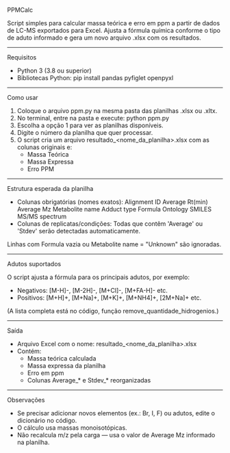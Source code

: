 PPMCalc

Script simples para calcular massa teórica e erro em ppm a partir de dados de LC-MS exportados para Excel.
Ajusta a fórmula química conforme o tipo de aduto informado e gera um novo arquivo .xlsx com os resultados.

------------------------------------------------------------
Requisitos

- Python 3 (3.8 ou superior)
- Bibliotecas Python:
    pip install pandas pyfiglet openpyxl

------------------------------------------------------------
Como usar

1. Coloque o arquivo ppm.py na mesma pasta das planilhas .xlsx ou .xltx.
2. No terminal, entre na pasta e execute:
       python ppm.py
3. Escolha a opção 1 para ver as planilhas disponíveis.
4. Digite o número da planilha que quer processar.
5. O script cria um arquivo resultado_<nome_da_planilha>.xlsx com as colunas originais e:
   - Massa Teórica
   - Massa Expressa
   - Erro PPM

------------------------------------------------------------
Estrutura esperada da planilha
- Colunas obrigatórias (nomes exatos):
    Alignment ID
    Average Rt(min)
    Average Mz
    Metabolite name
    Adduct type
    Formula
    Ontology
    SMILES
    MS/MS spectrum
- Colunas de replicatas/condições:
    Todas que contêm 'Average' ou 'Stdev' serão detectadas automaticamente.

Linhas com Formula vazia ou Metabolite name = "Unknown" são ignoradas.

------------------------------------------------------------
Adutos suportados

O script ajusta a fórmula para os principais adutos, por exemplo:

- Negativos: [M-H]-, [M-2H]-, [M+Cl]-, [M+FA-H]- etc.
- Positivos: [M+H]+, [M+Na]+, [M+K]+, [M+NH4]+, [2M+Na]+ etc.

(A lista completa está no código, função remove_quantidade_hidrogenios.)

------------------------------------------------------------
Saída

- Arquivo Excel com o nome:
    resultado_<nome_da_planilha>.xlsx
- Contém:
    - Massa teórica calculada
    - Massa expressa da planilha
    - Erro em ppm
    - Colunas Average_* e Stdev_* reorganizadas

------------------------------------------------------------
Observações

- Se precisar adicionar novos elementos (ex.: Br, I, F) ou adutos, edite o dicionário no código.
- O cálculo usa massas monoisotópicas.
- Não recalcula m/z pela carga — usa o valor de Average Mz informado na planilha.

